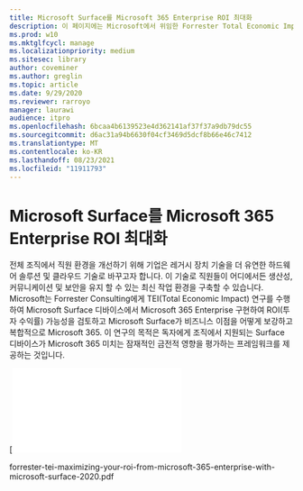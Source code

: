 ```yaml
---
title: Microsoft Surface를 Microsoft 365 Enterprise ROI 최대화
description: 이 페이지에는 Microsoft에서 위임한 Forrester Total Economic Impact Study의 다운로드 가능한 PDF가 있습니다.
ms.prod: w10
ms.mktglfcycl: manage
ms.localizationpriority: medium
ms.sitesec: library
author: coveminer
ms.author: greglin
ms.topic: article
ms.date: 9/29/2020
ms.reviewer: rarroyo
manager: laurawi
audience: itpro
ms.openlocfilehash: 6bcaa4b6139523e4d362141af37f37a9db79dc55
ms.sourcegitcommit: d6ac31a94b6630f04cf3469d5dcf8b66e46c7412
ms.translationtype: MT
ms.contentlocale: ko-KR
ms.lasthandoff: 08/23/2021
ms.locfileid: "11911793"
---
```

# <a name="maximizing-your-roi-from-microsoft-365-enterprise-with-microsoft-surface"></a>Microsoft Surface를 Microsoft 365 Enterprise ROI 최대화

 전체 조직에서 직원 환경을 개선하기 위해 기업은 레거시 장치 기술을 더 유연한 하드웨어 솔루션 및 클라우드 기술로 바꾸고자 합니다. 이 기술로 직원들이 어디에서든 생산성, 커뮤니케이션 및 보안을 유지 할 수 있는 최신 작업 환경을 구축할 수 있습니다. Microsoft는 Forrester Consulting에게 TEI(Total Economic Impact) 연구를 수행하여 Microsoft Surface 디바이스에서 Microsoft 365 Enterprise 구현하여 ROI(투자 수익률) 가능성을 검토하고 Microsoft Surface가 비즈니스 이점을 어떻게 보강하고 복합적으로 Microsoft 365. 이 연구의 목적은 독자에게 조직에서 지원되는 Surface 디바이스가 Microsoft 365 미치는 잠재적인 금전적 영향을 평가하는 프레임워크를 제공하는 것입니다.

[![MMicrosoft Surface에서 ROI를 Microsoft 365 Enterprise.(./images/download-report.png)](./media/forrester-tei-maximizing-your-roi-from-microsoft-365-enterprise-with-microsoft-surface-2020.pdf)


forrester-tei-maximizing-your-roi-from-microsoft-365-enterprise-with-microsoft-surface-2020.pdf



